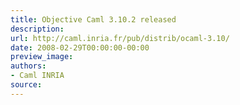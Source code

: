 ```yaml
---
title: Objective Caml 3.10.2 released
description:
url: http://caml.inria.fr/pub/distrib/ocaml-3.10/
date: 2008-02-29T00:00:00-00:00
preview_image:
authors:
- Caml INRIA
source:
---
```



